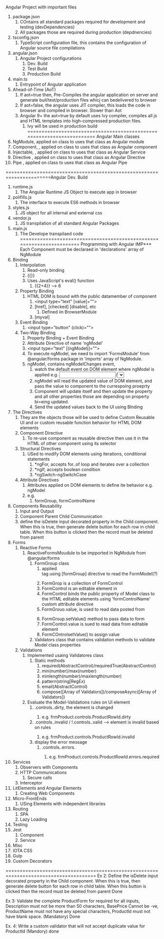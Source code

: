Angular Project with important files
1. package.json
   1. COntains all standard packages required for development and testing (devDependencies)
   2. All packages those are required during production (depdnencies)
2. tsconfig.json
   1. TypeScript configuration file, this contains the configuration of Angular source file compilations
3. angular.json
   1. Angular Project configurations
      1. Dev. Build
      2. Test Build
      3. Production Build
4. main.ts
   1. Entrypoint of Angular application
5. Ahead-of-Time (AoT)
   1. If aot=true then, Pre-Compiles the angular application on server and generate buil/test/production files whicj can bedelivered to browser
   2. If aot=false, the angular uses JIT compiler, this loads the code in browser and compiled in browser. Slower than Aot
   3. Angular 9+ the aot=true by default uses Ivy compiler, compiles all js and HTML templates into high-compressed production files.
      1. Ivy will be used in production build
======================================================================
Angular Main classes
1. NgModule, applied on class to uses that class as Angular module
2. Component, , applied on class to uses that class as Angular component
3. Injectable, , applied on class to uses that class as Angular Service
4. Directive , applied on class to uses that class as Angular Directive
5. Pipe , applied on class to uses that class as Angular Pipe
  
======================================================================Angular Dev. Build
1. runtime.js
   1. The Angular Runtime JS Object to execute app in browser
2. polifills.js
   1. The interface to execute ES6 methods in browser
3. styles.js
   1. JS object for all internal and external css
4. vendor.js
   1. JS transpilation of all standard Angular Packages
5. main.js
   1. The Develope transpilaed code
======================================================================
Programming with Angular
IMP*** Each Component must be declaraed in 'declarations' array of NgModule 
1. Binding
   1. Interpolation
      1. Read-only binding
      2. {{<PUBLIC-DATA-MEMBER-FROM-COMPONENT>}}
      3. Uses JavaScript's eval() function
         1. {{2+4}} --> 6
   2. Property Binding
      1. HTML DOM is bound with the public datamember of component
         1. <input type="text" [value]="<PUBLIC-DATA-MEMBER-FROM-COMPONENT>">
         2. [href], [checked] [disable], etc
            1. Defined iin BrowserModule
         3. [myval]
   3. Event Binding
      1. <input type="button" (click)="<PUBLIC-METHOD-FROM-COMPONENT>">
   4. Two-Way Binding
      1. Property Binding + Event Binding
      2. Attribute Directive of name 'ngModel'
      3. <input type="text" [(ngModel)]="<PUBLIC-DATA-MEMBER-FROM-COMPONENT>">
      4. To execute ngModel, we need to import 'FormsModule' from @angular/forms package in 'imports' array of NgModule.
      5. ngModel, contains ngModelChanges event, 
         1. watch the default event on DOM element where ngModel is applied e.g. <input>/<select> DOM elemnt's, the default event is 'change'
         2. ngModel will read the updated value of DOM element, and pass the value to component to the currespoing proeprty 
         3. Component will update itself and then update the property and all other properties those are depending on property bi=eing updated.
         4. Send the updated values back to the UI using BInding
2. The Directives
   1. They are the objects those will be used to define Custom Reusable UI and or custom reusable function behavior for HTML DOM elements
   2. Component Directive
      1. To re-use component as reusable directive then use it in the HTML of other component using its selector
   3. Structural Directives
      1. USed to modify DOM elements using iterations, conditional statements
         1. *ngFor, accepts for..of loop and iterates over a collection
         2. *ngIf, accepts boolean condition
         3. *ngSwitch-ngSwitchCase
   4. Attribute Directives
      1. Attributes applied on DOM elements to define ite behavior e.g. ngModel
      2. e.g.
         1. formGroup, formControlName
3. Components Reusability
   1. Input and Output
   2. Component Parent Child Communication
   3. define the isDelete input decorated property in the Child component. When this is true, then generate delete button for each row in child table. When this button is clicked then the record must be deleted from parent 
4. Forms
   1. Reactive Forms
      1. ReactiveFormsMoudule to be impported in NgModule from @angular/forms
         1. FormGroup class
            1. applied <form> tag using [formGroup] directive to read the FormModel(?)
            2. FormGrop is a collection of FormControl
            3. FormControl is an editable element in <form></form>
            4. FormControl binds the public property of Model class to the HTML editable elements using 'formControlName' custom attribute directive
            5. FormGrouo.value, is used to read data posted from <form>
            6. FormGroup.setValue() method to pass data to form
            7. FormControl.value is sued to read data from editable element
            8. FormCOntrolsetValue() to assign value
         2. Validators class that contains validation methods to validate Model class properties 
   2. Validations
      1. Implemented usaing Validatores class
         1. Static methods
            1. required(AbstractControl)/requiredTrue(AbstractControl)
            2. min(number)/max(number)
            3. minlength(number)/maxlength(number)
            4. pattern(string|RegEx)
            5. email(AbstractControl)
            6. compose([Array of Validators])/composeAsync([Array of Validators])
      2. Evaluate the Model-Validations rules on UI element
         1. <formGroup>.controls.<formControlName>.dirty, the element is changed
            1. e.g. frmProduct.controls.ProductRowId.dirty
         2. <formGroup>.controls.<formControlName>.invalid / !<formGroup>.controls.<formControlName>.valid --> element is invalid based on rules
            1. e.g. frmProduct.controls.ProductRowId.invalid
         3. display the error message
            1. <formGroup>.controls.<formControlName>.errors.<error-condition>
               1. e.g. frmProduct.controls.ProductRowId.errors.required
5. Services
   1. Observers with Components
   2. HTTP Communications
      1. Secure calls 
   3. Interceptor
6. LitElements and Angular Elements
   1. Creating Web Components
7. Micro-FrontEnds
   1. USing Elements with independent libraries
8. Routing
   1. SPA 
   2. Lazy Loading
9.  Testing
   3. Jest
      1. Component
      2. Service
10. Misc
   4.  IOTA CSS
   5.  Gulp
   6.  Custom Decorators


======================================================================================
Ex 2: 
Define the isDelete input decorated property in the Child component. When this is true, then generate delete button for each row in child table. When this button is clicked then the record must be deleted from parent Done

Ex 3: Validate the complete ProductForm for required for all inputs, Description must not be more than 50 characters, BasePrice Cannot be -ve, ProductName must not have any special characters, ProductId must not have blank space. (Mandatory) Done

Ex. 4: Write a custom validator that will not accept duplicate value for ProductId (Mandory) done
